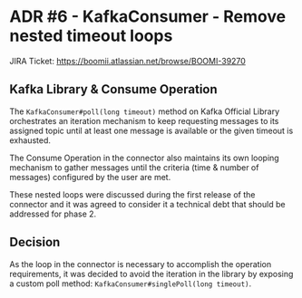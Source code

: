 # ADR #6 - KafkaConsumer - Remove nested timeout loops

JIRA Ticket: https://boomii.atlassian.net/browse/BOOMI-39270

## Kafka Library & Consume Operation

The `KafkaConsumer#poll(long timeout)` method on Kafka Official Library orchestrates an iteration mechanism to keep requesting messages to its assigned topic until at least one message is available or the given timeout is exhausted. 

The Consume Operation in the connector also maintains its own looping mechanism to gather messages until the criteria (time & number of messages) configured by the user are met.

These nested loops were discussed during the first release of the connector and it was agreed to consider it a technical debt that should be addressed for phase 2.

## Decision

As the loop in the connector is necessary to accomplish the operation requirements, it was decided to avoid the iteration in the library by exposing a custom poll method: `KafkaConsumer#singlePoll(long timeout)`.